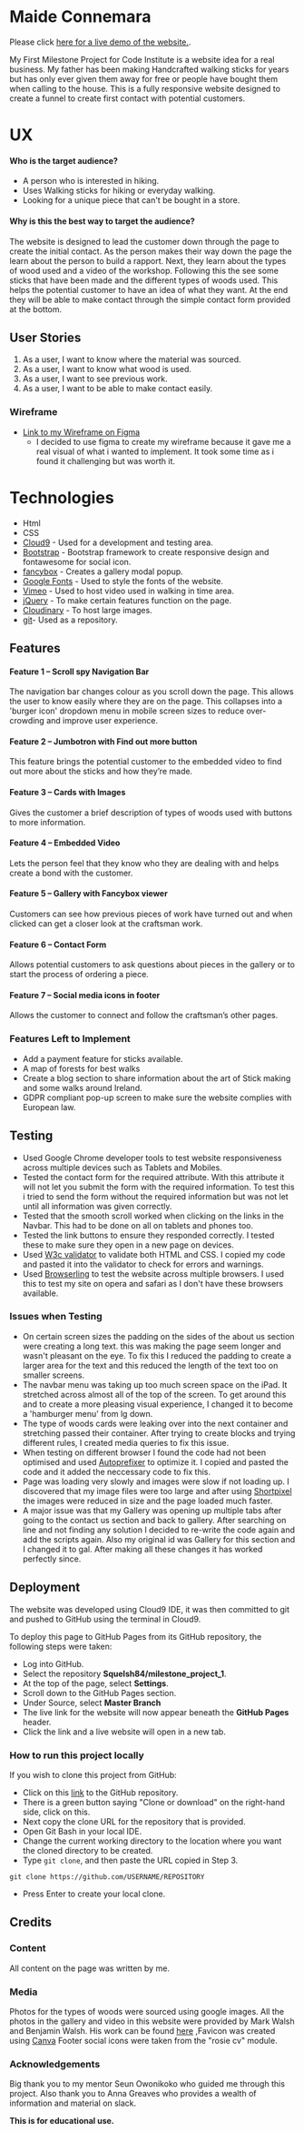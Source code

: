 # Maide Connemara

Please click [here for a live demo of the website.](https://squelsh84.github.io/milestone-project-1/). 

My First Milestone Project for Code Institute is a website idea for a real business. My father has been making Handcrafted walking sticks for years but has only ever given them away for free or people have bought them when calling to the house. 
This is a fully responsive website designed to create a funnel to create first contact with potential customers.

# UX
 
#### Who is the target audience?  
- A person who is interested in hiking.
- Uses Walking sticks for hiking or everyday walking.
- Looking for a unique piece that can't be bought in a store.

#### Why is this the best way to target the audience?
The website is designed to lead the customer down through the page to create the initial contact. As the person makes their way down the page the learn about the person to build a rapport.
Next, they learn about the types of wood used and a video of the workshop. Following this the see some sticks that have been made and the different types of woods used. This helps the potential customer to have an idea of what they want.
At the end they will be able to make contact through the simple contact form provided at the bottom.

## User Stories

1. As a user, I want to know where the material was sourced.
2. As a user, I want to know what wood is used.
3. As a user, I want to see previous work.
4. As a user, I want to be able to make contact easily.




### Wireframe

- [Link to my Wireframe on Figma](https://www.figma.com/file/ejZ5n3XOZiFXWCiDn8KqzQPg/Milestone-Project-1?node-id=0%3A1)
	- I decided to use figma to create my wireframe because it gave me a real visual of what i wanted to implement. It took some time as i found it challenging but was worth it.

# Technologies

- Html
- CSS
- [Cloud9](https://c9.io) - Used for a development and testing area.
- [Bootstrap](https://www.bootstrapcdn.com/) - Bootstrap framework to create responsive design and fontawesome for social icon.
- [fancybox](https://fancyapps.com/fancybox/3/) - Creates a gallery modal popup.
- [Google Fonts](https://fonts.google.com/) - Used to style the fonts of the website.
- [Vimeo](https://vimeo.com) - Used to host video used in walking in time area.
- [jQuery](https://jquery.com/) - To make certain features function on the page.
- [Cloudinary](https://cloudinary.com/) - To host large images.
- [git](https://github.com)- Used as a repository.


## Features

#### Feature 1 – Scroll spy Navigation Bar
The navigation bar changes colour as you scroll down the page. This allows the user to know easily where they are on the page.
This collapses into a 'burger icon' dropdown menu in mobile screen sizes to reduce over-crowding and improve user experience.

#### Feature 2 – Jumbotron with Find out more button
This feature brings the potential customer to the embedded video to find out more about the sticks and how they’re made.

#### Feature 3 – Cards with Images
Gives the customer a brief description of types of woods used with buttons to more information.

#### Feature 4 – Embedded Video
Lets the person feel that they know who they are dealing with and helps create a bond with the customer.

#### Feature 5 – Gallery with Fancybox viewer
Customers can see how previous pieces of work have turned out and when clicked can get a closer look at the craftsman work.

#### Feature 6 – Contact Form
Allows potential customers to ask questions about pieces in the gallery or to start the process of ordering a piece.

#### Feature 7 – Social media icons in footer
Allows the customer to connect and follow the craftsman’s other pages.



### Features Left to Implement
- Add a payment feature for sticks available.
- A map of forests for best walks
- Create a blog section to share information about the art of Stick making and some walks around Ireland.
- GDPR compliant pop-up screen to make sure the website complies with European law.


## Testing 
- Used Google Chrome developer tools to test website responsiveness across multiple devices such as Tablets and Mobiles.
- Tested the contact form for the required attribute. With this attribute it will not let you submit the form with the required 
  information. To test this i tried to send the form without the required information but was not let until all information was given correctly. 
- Tested that the smooth scroll worked when clicking on the links in the Navbar. This had to be done on all on tablets and phones too. 
- Tested the link buttons to ensure they responded correctly. I tested these to make sure they open in a new page on devices.
- Used [W3c validator](https://validator.w3.org/) to validate both HTML and CSS. I copied my code and pasted it into the validator to check for errors and warnings.
- Used [Browserling](https://www.browserling.com/) to test the website across multiple browsers. I used this to test my site on opera and safari as I don't have these browsers available.

### Issues when Testing
- On certain screen sizes the padding on the sides of the about us section were creating a long text. this was making the page seem longer and wasn't pleasant on the eye.
  To fix this I reduced the padding to create a larger area for the text and this reduced the length of the text too on smaller screens.
- The navbar menu was taking up too much screen space on the iPad. It stretched across almost all of the top of the screen. To get around this and to create a more pleasing visual
  experience, I changed it to become a 'hamburger menu' from lg down.
- The type of woods cards were leaking over into the next container and stretching passed their container. After trying to create blocks and trying different rules, I created media queries to fix this issue.
- When testing on different browser I found the code had not been optimised and used [Autoprefixer](https://autoprefixer.github.io/) to optimize it. I copied and pasted the code and it added the neccessary code to fix this.
- Page was loading very slowly and images were slow if not loading up. I discovered that my image files were too large and after using [Shortpixel](https://shortpixel.com/) the images were reduced in size and the page loaded much faster.
- A major issue was that my Gallery was opening up multiple tabs after going to the contact us section and back to gallery. After searching on line and not finding any solution I decided to re-write the code again and add the scripts again. Also my original id was Gallery for this section
  and I changed it to gal. After making all these changes it has worked perfectly since.  


## Deployment

The website was developed using Cloud9 IDE, it was then committed to git and pushed to GitHub using the terminal in Cloud9.

To deploy this page to GitHub Pages from its GitHub repository, the following steps were taken:

- Log into GitHub.
- Select the repository **Squelsh84/milestone_project_1**.
- At the top of the page, select **Settings**.
- Scroll down to the GitHub Pages section.
- Under Source, select **Master Branch**
- The live link for the website will now appear beneath the **GitHub Pages** header.
- Click the link and a live website will open in a new tab.


### How to run this project locally
If you wish to clone this project from GitHub:

- Click on this [link](https://github.com/Squelsh84/milestone_project_1) to the GitHub repository.
- There is a green button saying "Clone or download" on the right-hand side, click on this.
- Next copy the clone URL for the repository that is provided.
- Open Git Bash in your local IDE.
- Change the current working directory to the location where you want the cloned directory to be created.
- Type ```git clone```, and then paste the URL copied in Step 3.
```console
git clone https://github.com/USERNAME/REPOSITORY
````
- Press Enter to create your local clone.

## Credits

### Content
All content on the page was written by me. 

### Media
Photos for the types of woods were sourced using google images.
All the photos in the gallery and video in this website were provided by Mark Walsh and Benjamin Walsh. His work can be found [here]( https://www.benjaminwalsh.ie/)
,Favicon was created using [Canva](https://www.canva.com/)
Footer social icons were taken from the "rosie cv" module.

### Acknowledgements

Big thank you to my mentor Seun Owonikoko who guided me through this project. Also thank you to Anna Greaves who provides a wealth of information and material on slack.

**This is for educational use.** 

